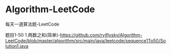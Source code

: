 # Algorithm-LeetCode
每天一道算法题-LeetCode

题目1-50
  1.两数之和(简单)-https://github.com/ryjflysky/Algorithm-LeetCode/blob/master/algorithm/src/main/java/leetcode/sequence1To50/Solution1.java
